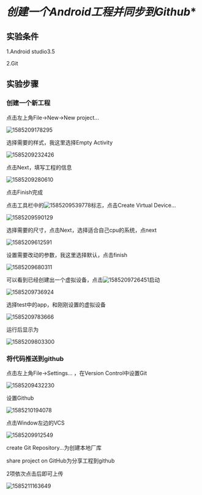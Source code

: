 # *创建一个Android工程并同步到Github**

## 实验条件

1.Android studio3.5

2.Git

## 实验步骤

### 创建一个新工程

点击左上角File->New->New project...

![1585209178295](./imgs/1585209178295.png)

选择需要的样式，我这里选择Empty Activity

![1585209232426](./imgs/1585209232426.png)

点击Next，填写工程的信息

![1585209280610](./imgs/1585209280610.png)

点击Finish完成

点击工具栏中的![1585209539778](./imgs/1585209539778.png)标志，点击Create Virtual Device...

![1585209590129](./imgs/1585209590129.png)

选择需要的尺寸，点击Next，选择适合自己cpu的系统，点next

![1585209612591](./imgs/1585209612591.png)

设置需要改动的参数，我这里选择默认，点击finish

![1585209680311](./imgs/1585209680311.png)

可以看到已经创建出一个虚拟设备，点击![1585209726451](./imgs/1585209726451.png)启动

![1585209736924](./imgs/1585209736924.png)

选择test中的app，和刚刚设置的虚拟设备

![1585209783666](./imgs/1585209783666.png)

运行后显示为

![1585209803300](./imgs/1585209803300.png)

### 将代码推送到github

点击左上角File->Settings... ，在Version Control中设置Git

![1585209432230](./imgs/1585209432230.png)

设置Github

![1585210194078](./imgs/1585210194078.png)

点击Window左边的VCS

![1585209912549](./imgs/1585209912549.png)

create Git Repository...为创建本地厂库

share project on GitHub为分享工程到github

2项依次点击后即可上传

![1585211163649](./imgs/1585211163649.png)